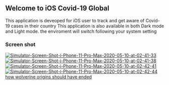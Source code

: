 ## Welcome to iOS Covid-19 Global

This application is deveoped for iOS user to track and get aware of Covid-19 cases in their country
This application is also available in both Dark mode and Light mode. the enviroment will switch following your system setting


### Screen shot

<a href="https://ibb.co/d2sx8Sc"><img src="https://i.ibb.co/XsfMc94/Simulator-Screen-Shot-i-Phone-11-Pro-Max-2020-05-10-at-02-41-33.png" alt="Simulator-Screen-Shot-i-Phone-11-Pro-Max-2020-05-10-at-02-41-33" border="0"></a>
<a href="https://ibb.co/sQtFLBt"><img src="https://i.ibb.co/gw6Dsn6/Simulator-Screen-Shot-i-Phone-11-Pro-Max-2020-05-10-at-02-41-38.png" alt="Simulator-Screen-Shot-i-Phone-11-Pro-Max-2020-05-10-at-02-41-38" border="0"></a>
<a href="https://ibb.co/GRjhMTd"><img src="https://i.ibb.co/jDFpwR8/Simulator-Screen-Shot-i-Phone-11-Pro-Max-2020-05-10-at-02-42-41.png" alt="Simulator-Screen-Shot-i-Phone-11-Pro-Max-2020-05-10-at-02-42-41" border="0"></a>
<a href="https://ibb.co/bWWtg7X"><img src="https://i.ibb.co/5MMZW2L/Simulator-Screen-Shot-i-Phone-11-Pro-Max-2020-05-10-at-02-42-44.png" alt="Simulator-Screen-Shot-i-Phone-11-Pro-Max-2020-05-10-at-02-42-44" border="0"></a><br /><a target='_blank' href='https://movieplotholes.com/x-men-origins-wolverine'>how wolverine origins should have ended</a><br />
